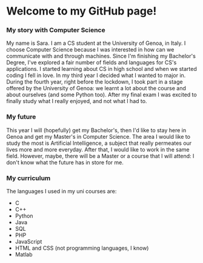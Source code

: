 # Welcome to my GitHub page!

### My story with Computer Science

My name is Sara. I am a CS student at the University of Genoa, in Italy. 
I choose Computer Science because I was interested in how can we communicate with and through machines. Since I'm finishing my Bachelor's Degree, I've explored a fair number of fields and languages for CS's applications.
I started learning about CS in high school and when we started coding I fell in love. In my third year I decided what I wanted to major in. During the fourth year, right before the lockdown, I took part in a stage offered by the University of Genoa: we learnt a lot about the course and about ourselves (and some Python too). After my final exam I was excited to finally study what I really enjoyed, and not what I had to.

### My future

This year I will (hopefully) get my Bachelor's, then I'd like to stay here in Genoa and get my Master's in Computer Science. The area I would like to study the most is Artificial Intelligence, a subject that really permeates our lives more and more everyday. After that, I would like to work in the same field. However, maybe, there will be a Master or a course that I will attend: I don't know what the future has in store for me.

### My curriculum

The languages I used in my uni courses are:

- C  
- C++
- Python
- Java
- SQL
- PHP
- JavaScript
- HTML and CSS (not programming languages, I know)
- Matlab
